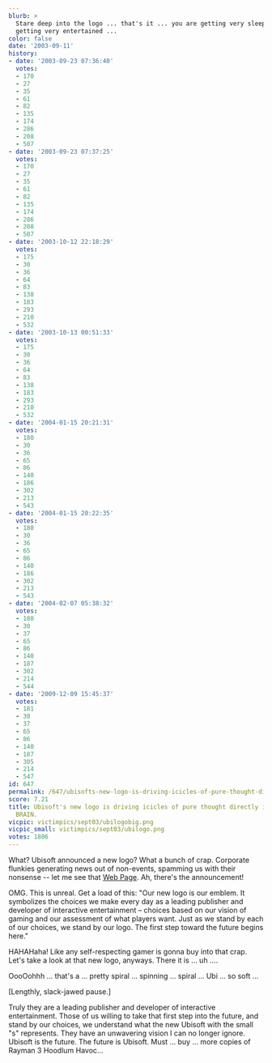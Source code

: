 ```yaml
---
blurb: >
  Stare deep into the logo ... that's it ... you are getting very sleepy ... now you're
  getting very entertained ...
color: false
date: '2003-09-11'
history:
- date: '2003-09-23 07:36:40'
  votes:
  - 170
  - 27
  - 35
  - 61
  - 82
  - 135
  - 174
  - 286
  - 208
  - 507
- date: '2003-09-23 07:37:25'
  votes:
  - 170
  - 27
  - 35
  - 61
  - 82
  - 135
  - 174
  - 286
  - 208
  - 507
- date: '2003-10-12 22:18:29'
  votes:
  - 175
  - 30
  - 36
  - 64
  - 83
  - 138
  - 183
  - 293
  - 210
  - 532
- date: '2003-10-13 00:51:33'
  votes:
  - 175
  - 30
  - 36
  - 64
  - 83
  - 138
  - 183
  - 293
  - 210
  - 532
- date: '2004-01-15 20:21:31'
  votes:
  - 180
  - 30
  - 36
  - 65
  - 86
  - 140
  - 186
  - 302
  - 213
  - 543
- date: '2004-01-15 20:22:35'
  votes:
  - 180
  - 30
  - 36
  - 65
  - 86
  - 140
  - 186
  - 302
  - 213
  - 543
- date: '2004-02-07 05:38:32'
  votes:
  - 180
  - 30
  - 37
  - 65
  - 86
  - 140
  - 187
  - 302
  - 214
  - 544
- date: '2009-12-09 15:45:37'
  votes:
  - 181
  - 30
  - 37
  - 65
  - 86
  - 140
  - 187
  - 305
  - 214
  - 547
id: 647
permalink: /647/ubisofts-new-logo-is-driving-icicles-of-pure-thought-directly-into-my-unwilling-brain/
score: 7.21
title: Ubisoft's new logo is driving icicles of pure thought directly into my unwilling
  BRAIN.
vicpic: victimpics/sept03/ubilogobig.png
vicpic_small: victimpics/sept03/ubilogo.png
votes: 1806
---
```


What? Ubisoft announced a new logo? What a bunch of crap. Corporate
flunkies generating news out of non-events, spamming us with their
nonsense -- let me see that [Web
Page](http://web.archive.org/web/20030911000000/http://ubi.com/US/Articles/news_logo_2003-09-09.htm).
Ah, there's the announcement!

OMG. This is unreal. Get a load of this: "Our new logo is our emblem. It
symbolizes the choices we make every day as a leading publisher and
developer of interactive entertainment – choices based on our vision of
gaming and our assessment of what players want. Just as we stand by each
of our choices, we stand by our logo. The first step toward the future
begins here."

HAHAHaha! Like any self-respecting gamer is gonna buy into that crap.
Let's take a look at that new logo, anyways. There it is ... uh ....

OooOohhh ... that's a ... pretty spiral ... spinning ... spiral ... Ubi
... so soft ...

\[Lengthly, slack-jawed pause.\]

Truly they are a leading publisher and developer of interactive
entertainment. Those of us willing to take that first step into the
future, and stand by our choices, we understand what the new Ubisoft
with the small "s" represents. They have an unwavering vision I can no
longer ignore. Ubisoft is the future. The future is Ubisoft. Must ...
buy ... more copies of Rayman 3 Hoodlum Havoc...